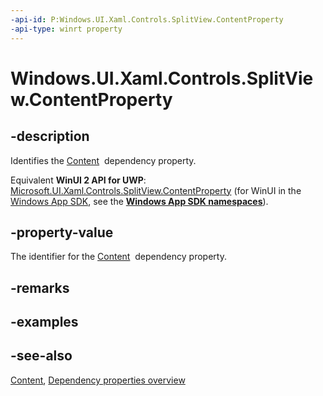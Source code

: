 ```yaml
---
-api-id: P:Windows.UI.Xaml.Controls.SplitView.ContentProperty
-api-type: winrt property
---
```


<!-- Property syntax
public Windows.UI.Xaml.DependencyProperty ContentProperty { get; }
-->

# Windows.UI.Xaml.Controls.SplitView.ContentProperty

## -description
Identifies the [Content](splitview_content.md)  dependency property.

Equivalent **WinUI 2 API for UWP**: [Microsoft.UI.Xaml.Controls.SplitView.ContentProperty](/windows/winui/api/microsoft.ui.xaml.controls.splitview.contentproperty) (for WinUI in the [Windows App SDK](/windows/apps/windows-app-sdk/), see the **[Windows App SDK namespaces](/windows/windows-app-sdk/api/winrt/)**).

## -property-value
The identifier for the [Content](splitview_content.md)  dependency property.

## -remarks

## -examples

## -see-also
[Content](splitview_content.md), [Dependency properties overview](/windows/uwp/xaml-platform/dependency-properties-overview)

